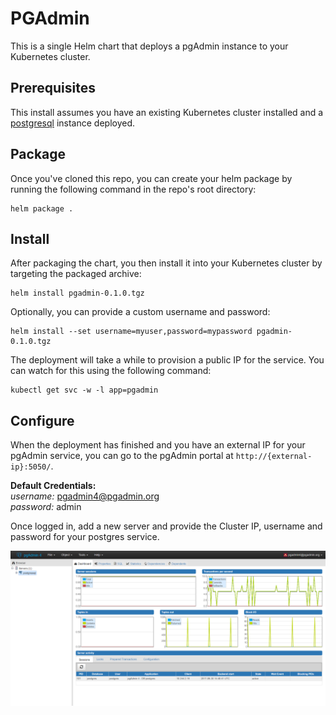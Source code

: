 # PGAdmin
This is a single Helm chart that deploys a pgAdmin instance to your Kubernetes cluster.

## Prerequisites
This install assumes you have an existing Kubernetes cluster installed and a [postgresql](https://github.com/kubernetes/charts/tree/master/stable/postgresql) instance deployed.

## Package
Once you've cloned this repo, you can create your helm package by running the following command in the repo's root directory:
```
helm package .
```

## Install
After packaging the chart, you then install it into your Kubernetes cluster by targeting the packaged archive:
```
helm install pgadmin-0.1.0.tgz
```
Optionally, you can provide a custom username and password:
```
helm install --set username=myuser,password=mypassword pgadmin-0.1.0.tgz
```
The deployment will take a while to provision a public IP for the service. You can watch for this using the following command:
```
kubectl get svc -w -l app=pgadmin
```

## Configure
When the deployment has finished and you have an external IP for your pgAdmin service, you can go to the pgAdmin portal at `http://{external-ip}:5050/`.

**Default Credentials:** \
*username:* pgadmin4@pgadmin.org \
*password:* admin

Once logged in, add a new server and provide the Cluster IP, username and password for your postgres service.

<img src="docs/psql.PNG" />